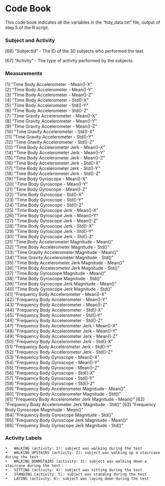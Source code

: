 # Code Book

This code book indicates all the variables in the “tidy_data.txt” file, output of step 5 of the R script.


### Subject and Activity
[68] “SubjectId” - The ID of the 30 subjects who performed the test.

[67] “Activity” - The type of activity performed by the subjects.


### Measurements
 [1] "Time Body Accelerometer - Mean()-X"                
 [2] "Time Body Accelerometer - Mean()-Y"                
 [3] "Time Body Accelerometer - Mean()-Z"                
 [4] "Time Body Accelerometer - Std()-X"                 
 [5] "Time Body Accelerometer - Std()-Y"                 
 [6] "Time Body Accelerometer - Std()-Z"                 
 [7] "Time Gravity Accelerometer - Mean()-X"             
 [8] "Time Gravity Accelerometer - Mean()-Y"             
 [9] "Time Gravity Accelerometer - Mean()-Z"             
[10] "Time Gravity Accelerometer - Std()-X"              
[11] "Time Gravity Accelerometer - Std()-Y"              
[12] "Time Gravity Accelerometer - Std()-Z"              
[13] "Time Body Accelerometer Jerk - Mean()-X"            
[14] "Time Body Accelerometer Jerk - Mean()-Y"            
[15] "Time Body Accelerometer Jerk - Mean()-Z"            
[16] "Time Body Accelerometer Jerk - Std()-X"             
[17] "Time Body Accelerometer Jerk - Std()-Y"             
[18] "Time Body Accelerometer Jerk - Std()-Z"             
[19] "Time Body Gyroscope - Mean()-X"                    
[20] "Time Body Gyroscope - Mean()-Y"                    
[21] "Time Body Gyroscope - Mean()-Z"                    
[22] "Time Body Gyroscope - Std()-X"                     
[23] "Time Body Gyroscope - Std()-Y"                     
[24] "Time Body Gyroscope - Std()-Z"                     
[25] "Time Body Gyroscope Jerk - Mean()-X"                
[26] "Time Body Gyroscope Jerk - Mean()-Y"                
[27] "Time Body Gyroscope Jerk - Mean()-Z"                
[28] "Time Body Gyroscope Jerk - Std()-X"                 
[29] "Time Body Gyroscope Jerk - Std()-Y"                 
[30] "Time Body Gyroscope Jerk - Std()-Z"                 
[31] "Time Body Accelerometer Magnitude - Mean()"         
[32] "Time Body Accelerometer Magnitude - Std()"          
[33] "Time Gravity Accelerometer Magnitude - Mean()"      
[34] "Time Gravity Accelerometer Magnitude - Std()"       
[35] "Time Body Accelerometer Jerk Magnitude - Mean()"     
[36] "Time Body Accelerometer Jerk Magnitude - Std()"      
[37] "Time Body Gyroscope Magnitude - Mean()"             
[38] "Time Body Gyroscope Magnitude - Std()"              
[39] "Time Body Gyroscope Jerk Magnitude - Mean()"         
[40] "Time Body Gyroscope Jerk Magnitude - Std()"          
[41] "Frequency Body Accelerometer - Mean()-X"           
[42] "Frequency Body Accelerometer - Mean()-Y"           
[43] "Frequency Body Accelerometer - Mean()-Z"           
[44] "Frequency Body Accelerometer - Std()-X"            
[45] "Frequency Body Accelerometer - Std()-Y"            
[46] "Frequency Body Accelerometer - Std()-Z"            
[47] "Frequency Body Accelerometer Jerk - Mean()-X"       
[48] "Frequency Body Accelerometer Jerk - Mean()-Y"       
[49] "Frequency Body Accelerometer Jerk - Mean()-Z"       
[50] "Frequency Body Accelerometer Jerk - Std()-X"        
[51] "Frequency Body Accelerometer Jerk - Std()-Y"        
[52] "Frequency Body Accelerometer Jerk - Std()-Z"        
[53] "Frequency Body Gyroscope - Mean()-X"               
[54] "Frequency Body Gyroscope - Mean()-Y"               
[55] "Frequency Body Gyroscope - Mean()-Z"               
[56] "Frequency Body Gyroscope - Std()-X"                
[57] "Frequency Body Gyroscope - Std()-Y"                
[58] "Frequency Body Gyroscope - Std()-Z"                
[59] "Frequency Body Accelerometer Magnitude - Mean()"    
[60] "Frequency Body Accelerometer Magnitude - Std()"     
[61] "Frequency Body Accelerometer Jerk Magnitude - Mean()"
[62] "Frequency Body Accelerometer Jerk Magnitude - Std()" 
[63] "Frequency Body Gyroscope Magnitude - Mean()"        
[64] "Frequency Body Gyroscope Magnitude - Std()"         
[65] "Frequency Body Gyroscope Jerk Magnitude - Mean()"    
[66] "Frequency Body Gyroscope Jerk Magnitude - Std()"


### Activity Labels
	•	WALKING (activity: 1): subject was walking during the test
	•	WALKING_UPSTAIRS (activity: 2): subject was walking up a staircase during the test
	•	WALKING_DOWNSTAIRS (activity: 3): subject was walking down a staircase during the test
	•	SITTING (activity: 4): subject was sitting during the test
	•	STANDING (activity: 5): subject was standing during the test
	•	LAYING (activity: 6): subject was laying down during the test
